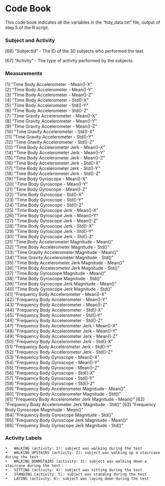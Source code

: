 # Code Book

This code book indicates all the variables in the “tidy_data.txt” file, output of step 5 of the R script.


### Subject and Activity
[68] “SubjectId” - The ID of the 30 subjects who performed the test.

[67] “Activity” - The type of activity performed by the subjects.


### Measurements
 [1] "Time Body Accelerometer - Mean()-X"                
 [2] "Time Body Accelerometer - Mean()-Y"                
 [3] "Time Body Accelerometer - Mean()-Z"                
 [4] "Time Body Accelerometer - Std()-X"                 
 [5] "Time Body Accelerometer - Std()-Y"                 
 [6] "Time Body Accelerometer - Std()-Z"                 
 [7] "Time Gravity Accelerometer - Mean()-X"             
 [8] "Time Gravity Accelerometer - Mean()-Y"             
 [9] "Time Gravity Accelerometer - Mean()-Z"             
[10] "Time Gravity Accelerometer - Std()-X"              
[11] "Time Gravity Accelerometer - Std()-Y"              
[12] "Time Gravity Accelerometer - Std()-Z"              
[13] "Time Body Accelerometer Jerk - Mean()-X"            
[14] "Time Body Accelerometer Jerk - Mean()-Y"            
[15] "Time Body Accelerometer Jerk - Mean()-Z"            
[16] "Time Body Accelerometer Jerk - Std()-X"             
[17] "Time Body Accelerometer Jerk - Std()-Y"             
[18] "Time Body Accelerometer Jerk - Std()-Z"             
[19] "Time Body Gyroscope - Mean()-X"                    
[20] "Time Body Gyroscope - Mean()-Y"                    
[21] "Time Body Gyroscope - Mean()-Z"                    
[22] "Time Body Gyroscope - Std()-X"                     
[23] "Time Body Gyroscope - Std()-Y"                     
[24] "Time Body Gyroscope - Std()-Z"                     
[25] "Time Body Gyroscope Jerk - Mean()-X"                
[26] "Time Body Gyroscope Jerk - Mean()-Y"                
[27] "Time Body Gyroscope Jerk - Mean()-Z"                
[28] "Time Body Gyroscope Jerk - Std()-X"                 
[29] "Time Body Gyroscope Jerk - Std()-Y"                 
[30] "Time Body Gyroscope Jerk - Std()-Z"                 
[31] "Time Body Accelerometer Magnitude - Mean()"         
[32] "Time Body Accelerometer Magnitude - Std()"          
[33] "Time Gravity Accelerometer Magnitude - Mean()"      
[34] "Time Gravity Accelerometer Magnitude - Std()"       
[35] "Time Body Accelerometer Jerk Magnitude - Mean()"     
[36] "Time Body Accelerometer Jerk Magnitude - Std()"      
[37] "Time Body Gyroscope Magnitude - Mean()"             
[38] "Time Body Gyroscope Magnitude - Std()"              
[39] "Time Body Gyroscope Jerk Magnitude - Mean()"         
[40] "Time Body Gyroscope Jerk Magnitude - Std()"          
[41] "Frequency Body Accelerometer - Mean()-X"           
[42] "Frequency Body Accelerometer - Mean()-Y"           
[43] "Frequency Body Accelerometer - Mean()-Z"           
[44] "Frequency Body Accelerometer - Std()-X"            
[45] "Frequency Body Accelerometer - Std()-Y"            
[46] "Frequency Body Accelerometer - Std()-Z"            
[47] "Frequency Body Accelerometer Jerk - Mean()-X"       
[48] "Frequency Body Accelerometer Jerk - Mean()-Y"       
[49] "Frequency Body Accelerometer Jerk - Mean()-Z"       
[50] "Frequency Body Accelerometer Jerk - Std()-X"        
[51] "Frequency Body Accelerometer Jerk - Std()-Y"        
[52] "Frequency Body Accelerometer Jerk - Std()-Z"        
[53] "Frequency Body Gyroscope - Mean()-X"               
[54] "Frequency Body Gyroscope - Mean()-Y"               
[55] "Frequency Body Gyroscope - Mean()-Z"               
[56] "Frequency Body Gyroscope - Std()-X"                
[57] "Frequency Body Gyroscope - Std()-Y"                
[58] "Frequency Body Gyroscope - Std()-Z"                
[59] "Frequency Body Accelerometer Magnitude - Mean()"    
[60] "Frequency Body Accelerometer Magnitude - Std()"     
[61] "Frequency Body Accelerometer Jerk Magnitude - Mean()"
[62] "Frequency Body Accelerometer Jerk Magnitude - Std()" 
[63] "Frequency Body Gyroscope Magnitude - Mean()"        
[64] "Frequency Body Gyroscope Magnitude - Std()"         
[65] "Frequency Body Gyroscope Jerk Magnitude - Mean()"    
[66] "Frequency Body Gyroscope Jerk Magnitude - Std()"


### Activity Labels
	•	WALKING (activity: 1): subject was walking during the test
	•	WALKING_UPSTAIRS (activity: 2): subject was walking up a staircase during the test
	•	WALKING_DOWNSTAIRS (activity: 3): subject was walking down a staircase during the test
	•	SITTING (activity: 4): subject was sitting during the test
	•	STANDING (activity: 5): subject was standing during the test
	•	LAYING (activity: 6): subject was laying down during the test
